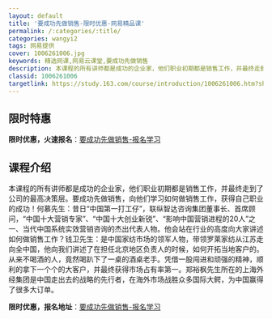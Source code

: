 ```yaml
---
layout: default
title: '要成功先做销售-限时优惠-网易精品课'
permalink: /:categories/:title/
categories: wangyi2
tags: 网易提供
cover: 1006261006.jpg
keywords: 精选网课,网易云课堂,要成功先做销售
description: 本课程的所有讲师都是成功的企业家，他们职业初期都是销售工作，并最终走到了公司的最高决策层。要成功先做销售，向他们学习如何
classid: 1006261006
targetlink: https://study.163.com/course/introduction/1006261006.htm?share=1&shareId=1025206652&utm_campaign=share&utm_medium=iphoneShare&utm_source=&utm_u=1025206652
---
```


## 限时特惠

**限时优惠，火速报名**：[要成功先做销售-报名学习](https://study.163.com/course/introduction/1006261006.htm?share=1&shareId=1025206652&utm_campaign=share&utm_medium=iphoneShare&utm_source=&utm_u=1025206652)

## 课程介绍

本课程的所有讲师都是成功的企业家，他们职业初期都是销售工作，并最终走到了公司的最高决策层。要成功先做销售，向他们学习如何做销售工作，获得自己职业的成功！何慕先生：昔日“中国第一打工仔”，联纵智达咨询集团董事长、首席顾问，“中国十大营销专家”、“中国十大创业新锐”、“影响中国营销进程的20人”之一、当代中国系统实效营销咨询的杰出代表人物。他会站在行业的高度向大家讲述如何做销售工作？钱卫先生：是中国家纺市场的领军人物，带领罗莱家纺从江苏走向全中国，他向我们讲述了在担任北京地区负责人的时候，如何开拓当地客户的。从来不喝酒的人，竟然喝趴下了一桌的酒桌老手。凭借一股闯进和顽强的精神，顺利的拿下一个个的大客户，并最终获得市场占有率第一。郑裕枫先生所在的上海外经集团是中国走出去的战略的先行者，在海外市场战胜众多国际大鳄，为中国赢得了很多大订单。

**限时优惠，报名地址**：[要成功先做销售-报名学习](https://study.163.com/course/introduction/1006261006.htm?share=1&shareId=1025206652&utm_campaign=share&utm_medium=iphoneShare&utm_source=&utm_u=1025206652)

